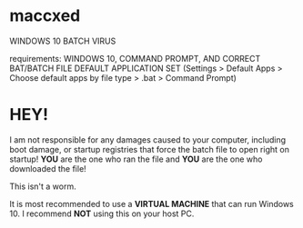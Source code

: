 # maccxed
WINDOWS 10 BATCH VIRUS


requirements: WINDOWS 10, COMMAND PROMPT, AND CORRECT BAT/BATCH FILE DEFAULT APPLICATION SET (Settings > Default Apps > Choose default apps by file type > .bat > Command Prompt)

# HEY!
I am not responsible for any damages caused to your computer, including boot damage, or startup registries that force the batch file to open right on startup!
**YOU** are the one who ran the file and **YOU** are the one who downloaded the file!

This isn't a worm.

It is most recommended to use a **VIRTUAL MACHINE** that can run Windows 10. I recommend **NOT** using this on your host PC.
